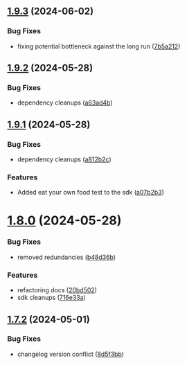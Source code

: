 ## [1.9.3](https://github.com/xosnrdev/tabkit/compare/v1.9.2...v1.9.3) (2024-06-02)


### Bug Fixes

* fixing potential bottleneck against the long run ([7b5a212](https://github.com/xosnrdev/tabkit/commit/7b5a2120f5b0337e64378e2c633cbe166314974a))



## [1.9.2](https://github.com/xosnrdev/tabkit/compare/v1.9.1...v1.9.2) (2024-05-28)


### Bug Fixes

* dependency cleanups ([a63ad4b](https://github.com/xosnrdev/tabkit/commit/a63ad4b80d5886d4d6f03615b48d7978734d6e7c))



## [1.9.1](https://github.com/xosnrdev/tabkit/compare/v1.8.0...v1.9.1) (2024-05-28)


### Bug Fixes

* dependency cleanups ([a812b2c](https://github.com/xosnrdev/tabkit/commit/a812b2cc5c7665714a5af41edd23e1de1538feb8))


### Features

* Added eat your own food test to the sdk ([a07b2b3](https://github.com/xosnrdev/tabkit/commit/a07b2b3898c970c080e55d9fbdd2d10318a573c3))



# [1.8.0](https://github.com/xosnrdev/tabkit/compare/v1.7.2...v1.8.0) (2024-05-28)


### Bug Fixes

* removed redundancies ([b48d36b](https://github.com/xosnrdev/tabkit/commit/b48d36b99a35078807adc64b0a5bafe49433d908))


### Features

* refactoring docs ([20bd502](https://github.com/xosnrdev/tabkit/commit/20bd5024cbf93e9085822443d6aac960abe41f8f))
* sdk cleanups ([716e33a](https://github.com/xosnrdev/tabkit/commit/716e33a06b291fc2fc21e877ad677198d9de5456))



## [1.7.2](https://github.com/xosnrdev/tabkit/compare/v1.7.1...v1.7.2) (2024-05-01)


### Bug Fixes

* changelog version conflict ([8d5f3bb](https://github.com/xosnrdev/tabkit/commit/8d5f3bb55573e7e92495755be67c80e1cb78918d))



